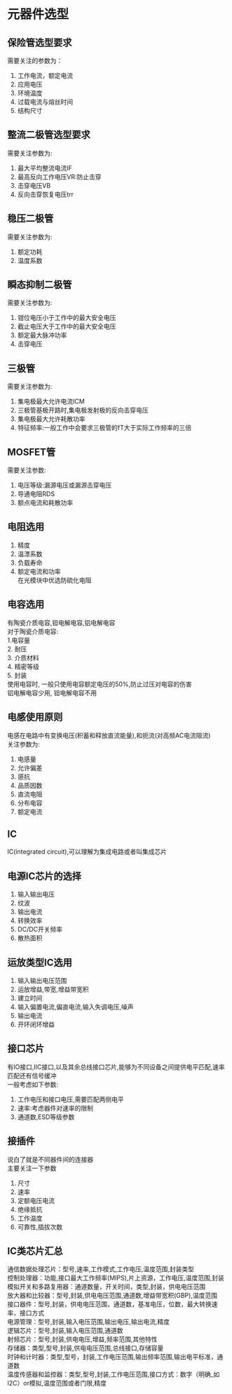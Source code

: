 # 元器件选型  
## 保险管选型要求  
需要关注的参数为：  
1. 工作电流，额定电流  
2. 应用电压  
3. 环境温度  
4. 过载电流与熔丝时间  
5. 结构尺寸  

## 整流二极管选型要求  
需要关注参数为:  
1. 最大平均整流电流IF  
2. 最高反向工作电压VR:防止击穿  
3. 击穿电压VB  
4. 反向击穿恢复电压trr     

## 稳压二极管    
需要关注参数为:  
1. 额定功耗  
2. 温度系数  

## 瞬态抑制二极管  
需要关注参数为:  
1. 钳位电压小于工作中的最大安全电压   
2. 截止电压大于工作中的最大安全电压  
3. 额定最大脉冲功率  
4. 击穿电压  


## 三极管  
需要关注参数为:  
1. 集电极最大允许电流ICM  
2. 三极管基极开路时,集电极发射极的反向击穿电压  
3. 集电极最大允许耗散功率  
4. 特征频率:一般工作中会要求三极管的fT大于实际工作频率的三倍  

## MOSFET管    
需要关注参数:  
1. 电压等级:漏源电压或漏源击穿电压  
2. 导通电阻RDS  
3. 额点电流和耗散功率  

## 电阻选用  
1. 精度  
2. 温漂系数  
3. 负载寿命    
4. 额定电流和功率  
在光模块中优选防硫化电阻    

## 电容选用  
有陶瓷介质电容,钽电解电容,铝电解电容    
对于陶瓷介质电容:  
1.电容量   
2. 耐压  
3. 介质材料  
4. 精密等级  
5. 封装  
使用电容时, 一般只使用电容额定电压的50%,防止过压对电容的伤害  
铝电解电容少用, 钽电解电容不用  


## 电感使用原则   
电感在电路中有变换电压(积蓄和释放直流能量),和扼流(对高频AC电流阻流)  
关注参数为:  
1. 电感量  
2. 允许偏差  
3. 感抗  
4. 品质因数  
5. 直流电阻  
6. 分布电容  
7. 额定电流   

## IC  
IC(integrated circuit),可以理解为集成电路或者叫集成芯片

## 电源IC芯片的选择  
1. 输入输出电压  
2. 纹波  
3. 输出电流  
4. 转换效率  
5. DC/DC开关频率  
6. 散热面积    

## 运放类型IC选用  
1. 输入输出电压范围  
2. 运放增益,带宽,增益带宽积  
3. 建立时间  
4. 输入偏置电流,偏直电流,输入失调电压,噪声  
5. 输出电流  
6. 开环闭环增益  

## 接口芯片  
有IO接口,IIC接口,以及其余总线接口芯片,能够为不同设备之间提供电平匹配,速率匹配还有信号缓冲  
一般考虑如下参数:  
1. 工作电压和接口电压,需要匹配两侧电平  
2. 速率:考虑器件对速率的限制  
3. 通道数,ESD等级参数   

## 接插件  
说白了就是不同器件间的连接器  
主要关注一下参数  
1. 尺寸  
2. 速率  
3. 定额电压电流   
4. 绝缘抵抗  
5. 工作温度    
6. 可靠性,插拔次数    

## IC类芯片汇总  
通信数据处理芯片：型号,速率,工作模式,工作电压,温度范围,封装类型  
控制处理器：功能,接口最大工作频率(MIPS),片上资源，工作电压,温度范围,封装  
模拟开关和多路复用器：通道数量，开关时间，类型,封装，供电电压范围  
放大器和比较器：型号,封装,供电电压范围,通道数,增益带宽积(GBP),温度范围  
接口器件：型号,封装，供电电压范围，通道数，基准电压，位数，最大转换速率，接口方式  
电源管理：型号,封装,输入电压范围,输出电压,输出电流,精度  
逻辑芯片：型号,封装,输入电压范围,通道数  
射频芯片：型号,封装,供电电压,增益,频率范围,其他特性  
存储器：类型,型号,封装,供电电压范围,总线接口,存储容量  
时钟和计时器：类型,型号，封装,工作电压范围,输出频率范围,输出电平标准，通道数  
温度传感器和监控器：类型,型号,封装,工作电压范围,接口方式：数字（明确_如I2C）or模拟,温度范围或者门限,精度 